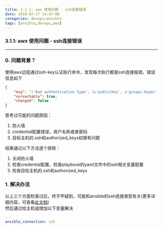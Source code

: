 ```yaml
---
title: 3.1.1: awx 使用问题 - ssh连接错误
date: 2018-07-17 14:47:00
categories: devops/ansible
tags: [ansible,devops,awx]
---
```

### 3.1.1: awx 使用问题 - ssh连接错误

---

### 0. 问题背景？
使用awx远程通过ssh-key认证执行命令，发现每次执行都是ssh连接报错，错误信息如下
``` json
{
    "msg": "('Bad authentication type', [u'publickey', u'gssapi-keyex', u'gssapi-with-mic']) (allowed_types=[u'publickey', u'gssapi-keyex', u'gssapi-with-mic'])",
    "unreachable": true,
    "changed": false
}
```
思考过可能的问题原因：
1. 防火墙
2. credential配置错误，用户名称或者密码
3. 目标主机的.ssh和authorized_keys权限有问题

结果通过以下方法逐个排除：
1. 关闭防火墙
2. 检查credential配置，检查playbook的yaml文件中的ssh相关变量配置
3. 检查目标主机的.ssh和authorized_keys

### 1. 解决办法
以上三个方面检查过后，终于怀疑到，可能和ansible的ssh连接类型有关(更多详细内容，可查看[此文档](https://github.com/xiaotuanyu120/linux-Operation-and-maintenance-manual/blob/master/devops/ansible/1.2.2_inventory_variable.md))  
然后通过给主机组增加以下变量解决
``` yaml
---
ansible_connection: ssh
```